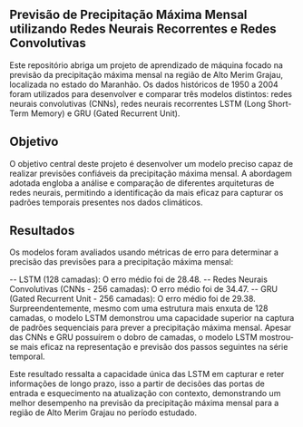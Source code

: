 ## Previsão de Precipitação Máxima Mensal utilizando Redes Neurais Recorrentes e Redes Convolutivas
Este repositório abriga um projeto de aprendizado de máquina focado na previsão da precipitação máxima mensal na região de Alto Merim Grajau, localizada no estado do Maranhão. Os dados históricos de 1950 a 2004 foram utilizados para desenvolver e comparar três modelos distintos: redes neurais convolutivas (CNNs), redes neurais recorrentes LSTM (Long Short-Term Memory) e GRU (Gated Recurrent Unit).

## Objetivo
O objetivo central deste projeto é desenvolver um modelo preciso capaz de realizar previsões confiáveis da precipitação máxima mensal. A abordagem adotada engloba a análise e comparação de diferentes arquiteturas de redes neurais, permitindo a identificação da mais eficaz para capturar os padrões temporais presentes nos dados climáticos.

## Resultados
Os modelos foram avaliados usando métricas de erro para determinar a precisão das previsões para a precipitação máxima mensal:

-- LSTM (128 camadas): O erro médio foi de 28.48.
-- Redes Neurais Convolutivas (CNNs - 256 camadas): O erro médio foi de 34.47.
-- GRU (Gated Recurrent Unit - 256 camadas): O erro médio foi de 29.38.
Surpreendentemente, mesmo com uma estrutura mais enxuta de 128 camadas, o modelo LSTM demonstrou uma capacidade superior na captura de padrões sequenciais para prever a precipitação máxima mensal. Apesar das CNNs e GRU possuírem o dobro de camadas, o modelo LSTM mostrou-se mais eficaz na representação e previsão dos passos seguintes na série temporal.

Este resultado ressalta a capacidade única das LSTM em capturar e reter informações de longo prazo, isso a partir de decisões das portas de entrada e esquecimento na atualização con contexto, demonstrando um melhor desempenho na previsão da precipitação máxima mensal para a região de Alto Merim Grajau no período estudado.
